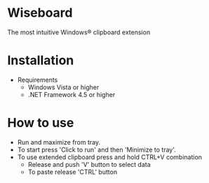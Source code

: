 # Wiseboard
The most intuitive Windows® clipboard extension
# Installation
* Requirements
  * Windows Vista or higher
  * .NET Framework 4.5 or higher

# How to use
* Run and maximize from tray.
* To start press 'Click to run' and then 'Minimize to tray'.
* To use extended clipboard press and hold CTRL+V combination
  * Release and push 'V' button to select data
  * To paste release 'CTRL' button

